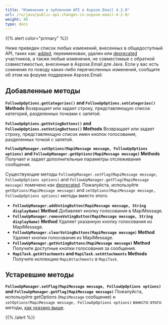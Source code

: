 ```yaml
---
title: "Изменения в публичном API в Aspose.Email 4.2.0"
url: /ru/java/public-api-changes-in-aspose-email-4-2-0/
weight: 40
type: docs
---
```


{{% alert color="primary" %}}

Ниже приведен список любых изменений, внесенных в общедоступный API, таких как: [added](/email/java/public-api-changes-in-aspose-email-4-2-0/), переименован, удален или [deprecated](/email/java/public-api-changes-in-aspose-email-4-2-0/) участников, а также любые изменения, не совместимые с обратной совместимостью, внесенные в Aspose.Email для Java. Если у вас есть сомнения по поводу каких-либо перечисленных изменений, сообщите об этом на форуме поддержки Aspose.Email.
## **Добавленные методы**
**`FollowUpOptions.getCategories()` and `FollowUpOptions.setCategories()` Methods**
Возвращает или задает строку, представляющую список категорий, разделенных точками с запятой.

**`FollowUpOptions.getVotingButtons()` and `FollowUpOptions.setVotingButtons()` Methods**
Возвращает или задает строку, представляющую список имен кнопок голосования, разделенных точкой с запятой.

**`FollowUpManager.setOptions(MapiMessage message, FollowUpOptions options)` and `FollowUpManager.getOptions(MapiMessage message)` Methods**
Получает и задает дополнительные параметры отслеживания сообщения.

Существующие методы `FollowUpManager.setFlag(MapiMessage message, FollowUpOptions options)` and `FollowUpManager.getFlag(MapiMessage message)` помечено как [deprecated](/email/java/public-api-changes-in-aspose-email-4-2-0/).
Пожалуйста, используйте `getOptions(MapiMessage message)` and `setOptions(MapiMessage message, FollowUpOptions options)` методы вместо этого.

- **`FollowUpManager.addVotingButton(MapiMessage message, String displayName)` Method**
Добавляет кнопку голосования в MapiMessage.
- **`FollowUpManager.removeVotingButton(MapiMessage message, String displayName)` Method**
Удаляет указанную кнопку голосования из MapiMessage.
- **`FollowUpManager.clearVotingButtons(MapiMessage message)` Method**
Удаляет кнопки голосования из MapiMessage.
- **`FollowUpManager.getVotingButtons(MapiMessage message)` Method**
Получите доступные кнопки голосования за сообщения.
- **`MapiTask.getAttachments` and `MapiTask.setAttachments` Methods**
Получите коллекцию `MapiAttachments` в `MapiTask`.
## **Устаревшие методы**
**`FollowUpManager.setFlag(MapiMessage message, FollowUpOptions options)` and `FollowUpManager.getFlag(MapiMessage message)`**
Пожалуйста, используйте getOptions (`MapiMessage` сообщение) и `setOptions(MapiMessage message, FollowUpOptions options)` вместо этого методы, [как указано выше](/email/java/public-api-changes-in-aspose-email-4-2-0/).

{{% /alert %}}
